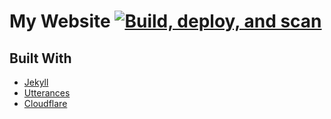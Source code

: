 # My Website [![Build, deploy, and scan](https://github.com/CorruptComputer/home/actions/workflows/build-deploy-scan.yml/badge.svg?branch=main)](https://github.com/CorruptComputer/home/actions/workflows/build-deploy-scan.yml)

## Built With

* [Jekyll](https://jekyllrb.com/) 
* [Utterances](https://github.com/utterance/utterances)
* [Cloudflare](https://www.cloudflare.com)
